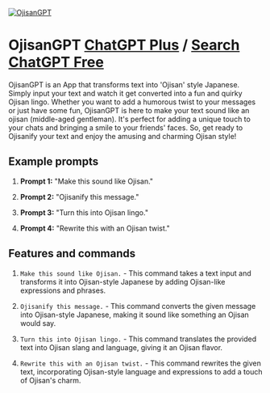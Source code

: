 
[![OjisanGPT](null)](https://chat.openai.com/g/g-XZojtv0u3-ojisangpt)

# OjisanGPT [ChatGPT Plus](https://chat.openai.com/g/g-XZojtv0u3-ojisangpt) / [Search ChatGPT Free](https://gptcall.net/index.html#/?search=OjisanGPT)

OjisanGPT is an App that transforms text into 'Ojisan' style Japanese. Simply input your text and watch it get converted into a fun and quirky Ojisan lingo. Whether you want to add a humorous twist to your messages or just have some fun, OjisanGPT is here to make your text sound like an ojisan (middle-aged gentleman). It's perfect for adding a unique touch to your chats and bringing a smile to your friends' faces. So, get ready to Ojisanify your text and enjoy the amusing and charming Ojisan style!

## Example prompts

1. **Prompt 1:** "Make this sound like Ojisan."

2. **Prompt 2:** "Ojisanify this message."

3. **Prompt 3:** "Turn this into Ojisan lingo."

4. **Prompt 4:** "Rewrite this with an Ojisan twist."

## Features and commands

1. `Make this sound like Ojisan.` - This command takes a text input and transforms it into Ojisan-style Japanese by adding Ojisan-like expressions and phrases.

2. `Ojisanify this message.` - This command converts the given message into Ojisan-style Japanese, making it sound like something an Ojisan would say.

3. `Turn this into Ojisan lingo.` - This command translates the provided text into Ojisan slang and language, giving it an Ojisan flavor.

4. `Rewrite this with an Ojisan twist.` - This command rewrites the given text, incorporating Ojisan-style language and expressions to add a touch of Ojisan's charm.



